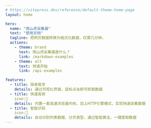 ```yaml
---
# https://vitepress.dev/reference/default-theme-home-page
layout: home

hero:
  name: "爬山虎采集器"
  text: "使用文档"
  tagline: 把网页数据转换为格式化数据，仅需几分钟。
  actions:
    - theme: brand
      text: 爬山虎采集器是什么？
      link: /markdown-examples
    - theme: alt
      text: 快速开始
      link: /api-examples

features:
  - title: 简单易学
    details: 通过可视化界面，鼠标点击即可抓取数据
  - title: 快速高效
    icon:🚀
    details: 内置一套高速浏览器内核，加上HTTP引擎模式，实现快速采集数据
  - title: 智能识别
    icon:🚀
    details: 自动识别列表数据、分页类型，通过智能算法，一键提取数据
---
```


